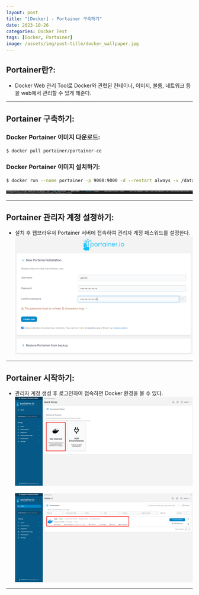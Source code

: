 ```yaml
---
layout: post
title: "[Docker] - Portainer 구축하기"
date: 2023-10-26
categories: Docker Test
tags: [Docker, Portainer]
image: /assets/img/post-title/docker_wallpaper.jpg
---
```


## Portainer란?:
- Docker Web 관리 Tool로 Docker와 관련된 컨테이너, 이미지, 볼륨, 네트워크 등을 web에서 관리할 수 있게 해준다.

* * *

## Portainer 구축하기:
### Docker Portainer 이미지 다운로드:
```bash
$ docker pull portainer/portainer-ce
```

### Docker Portainer 이미지 설치하기:
```bash
$ docker run --name portainer -p 9000:9000 -d --restart always -v /data/portainer:/data -v /var/run/docker.sock:/var/run/docker.sock portainer/portainer-ce
```
[![portainer 이미지 설치](/assets/img/post/Portainer/portainer%20이미지%20설치.png)](/assets/img/post/Portainer/portainer%20이미지%20설치.png)

* * *

## Portainer 관리자 계정 설정하기:
- 설치 후 웹브라우저 Portainer 서버에 접속하여 괸리자 계정 패스워드를 설정한다.
[![potainer 계정 패스워드 설정](/assets/img/post//Portainer/potainer%20계정%20패스워드%20설정.png)](/assets/img/post//Portainer/potainer%20계정%20패스워드%20설정.png)

* * *

## Portainer 시작하기:
- 관리자 계정 생성 후 로그인하여 접속하면 Docker 환경을 볼 수 있다.
[![potainer 시작](/assets/img/post/Portainer/potainer%20시작.png)](/assets/img/post/Portainer/potainer%20시작.png)&nbsp; 
[![potainer local 컨테이너 접속](/assets/img/post/Portainer/potainer%20local%20컨테이너%20접속.png)](/assets/img/post/Portainer/potainer%20local%20컨테이너%20접속.png)

* * *